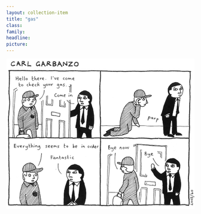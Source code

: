 ```yaml
---
layout: collection-item
title: "gas"
class:	
family:
headline:
picture:
---
```


![gas](/assets/img/garbanzo/2007/gas-900w.jpg)
